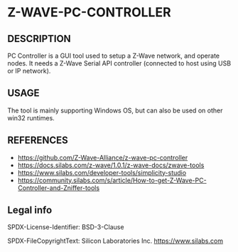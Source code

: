 # Z-WAVE-PC-CONTROLLER

## DESCRIPTION

PC Controller is a GUI tool used to setup a Z-Wave network, and operate nodes.
It needs a Z-Wave Serial API controller (connected to host using USB or IP network).


## USAGE

The tool is mainly supporting Windows OS, but can also be used on other win32 runtimes.


## REFERENCES

- https://github.com/Z-Wave-Alliance/z-wave-pc-controller
- https://docs.silabs.com/z-wave/1.0.1/z-wave-docs/zwave-tools
- https://www.silabs.com/developer-tools/simplicity-studio
- https://community.silabs.com/s/article/How-to-get-Z-Wave-PC-Controller-and-Zniffer-tools


## Legal info

SPDX-License-Identifier: BSD-3-Clause

SPDX-FileCopyrightText: Silicon Laboratories Inc. https://www.silabs.com
